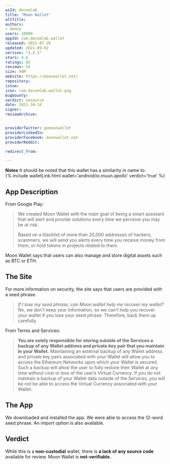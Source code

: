```yaml
---
wsId: decomlab
title: "Moon Wallet"
altTitle: 
authors:
- danny
users: 10000
appId: com.decomlab.wallet
released: 2021-07-26
updated: 2021-09-02
version: "1.2.1"
stars: 4.6
ratings: 85
reviews: 54
size: 94M
website: https://moonwallet.net/
repository: 
issue: 
icon: com.decomlab.wallet.png
bugbounty: 
verdict: nosource
date: 2021-10-18
signer: 
reviewArchive:


providerTwitter: gomoonwallet
providerLinkedIn: 
providerFacebook: moonwallet.net
providerReddit: 

redirect_from:

---
```



**Notes** It should be noted that this wallet has a similarity in name to:<br> 
{% include walletLink.html wallet='android/io.muun.apollo' verdict='true' %}

## App Description

From Google Play:

> We created Moon Wallet with the main goal of being a smart assistant that will alert and provide solutions every time we perceive you may be at risk.
>
> Based on a blacklist of more than 20,000 addresses of hackers, scammers, we will send you alerts every time you receive money from them, or hold tokens in projects related to them.

Moon Wallet says that users can also manage and store digital assets such as BTC or ETH.

## The Site

For more information on security, the site says that users are provided with a seed phrase.

> *If I lose my seed phrase, can Moon wallet help me recover my wallet?* No, we don't keep your information, so we can't help you recover your wallet if you lose your seed phrase. Therefore, back them up carefully.

From Terms and Services:

> **You are solely responsible for storing outside of the Services a backup of any Wallet address and private key pair that you maintain in your Wallet.** Maintaining an external backup of any Wallet address and private key pairs associated with your Wallet will allow you to access the Ethereum Networks upon which your Wallet is secured. Such a backup will allow the user to fully restore their Wallet at any time without cost or loss of the user’s Virtual Currency. If you do not maintain a backup of your Wallet data outside of the Services, you will be not be able to access the Virtual Currency associated with your Wallet.

## The App

We downloaded and installed the app. We were able to access the 12-word seed phrase. An import option is also available.

## Verdict

While this is a **non-custodial** wallet, there is **a lack of any source code** available for review. Moon Wallet is **not-verifiable.**
